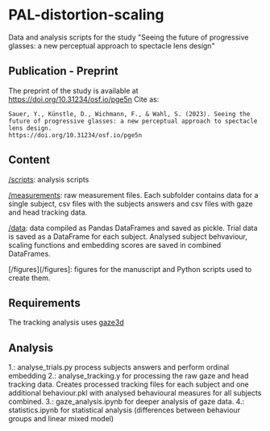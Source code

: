 # PAL-distortion-scaling
Data and analysis scripts for the study "Seeing the future of progressive glasses: a new perceptual approach to spectacle lens design"

## Publication - Preprint
The preprint of the study is available at https://doi.org/10.31234/osf.io/pge5n
Cite as:
```
Sauer, Y., Künstle, D., Wichmann, F., & Wahl, S. (2023). Seeing the future of progressive glasses: a new perceptual approach to spectacle lens design.
https://doi.org/10.31234/osf.io/pge5n
```

## Content
[/scripts](/scripts): analysis scripts

[/measurements](/measurements): raw measurement files. Each subfolder contains data for a single subject, csv files with the subjects answers and csv files with gaze and head tracking data.

[/data](/data): data compiled as Pandas DataFrames and saved as pickle. Trial data is saved as a DataFrame for each subject. Analysed subject behvaviour, scaling functions and embedding scores are saved in combined DataFrames.

[/figures](/figures]: figures for the manuscript and Python scripts used to create them.

## Requirements
The tracking analysis uses [gaze3d](https://github.com/YannickSauer/gaze3d)

## Analysis
1.: analyse_trials.py process subjects answers and perform ordinal embedding
2.: analyse_tracking.y for processing the raw gaze and head tracking data. Creates processed tracking files for each subject and one additional behaviour.pkl with analysed behavioural measures for all subjects combined.
3.: gaze_analysis.ipynb for deeper analysis of gaze data. 
4.: statistics.ipynb for statistical analysis (differences between behaviour groups and linear mixed model)
